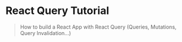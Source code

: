 # React Query Tutorial   

> How to build a React App with React Query (Queries, Mutations, Query Invalidation...)   
 

